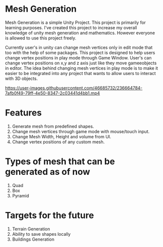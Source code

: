 # Mesh Generation

Mesh Generation is a simple Unity Project. This project is primarily for learning purposes. I've created this project to increase my overall knowledge of unity mesh generation and mathematics. However everyone is allowed to use this project freely.

Currently user's in unity can change mesh vertices only in edit mode that too with the help of some packages. This project is designed to help users change vertex positions in play mode through Game Window. User's can change vertex positions on x,y and z axis just like they move gameeobjects in editor. The idea behind changing mesh vertices in play mode is to make it easier to be integrated into any project that wants to allow users to interact with 3D objects.

https://user-images.githubusercontent.com/46685732/236664784-7afb0f49-79ff-4e50-8347-2c03441d4bb1.mp4


# Features
1. Generate mesh from predefined shapes.
2. Change mesh vertices through game mode with mouse/touch input.
3. Change Mesh Width, Height and volume from UI.
4. Change vertex positions of any custom mesh.

# Types of mesh that can be generated as of now
1. Quad
2. Box
3. Pyramid

# Targets for the future
1. Terrain Generation
2. Ability to save shapes locally
3. Buildings Generation
